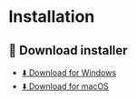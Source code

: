 # Installation

## 🔽 Download installer

- [⬇️ Download for Windows](https://github.com/pamagister/mbox_converter/releases/latest/download/MboxConverter-win.zip)
- [⬇️ Download for macOS](https://github.com/pamagister/mbox_converter/releases/latest/download/MboxConverter-macOS.zip)

